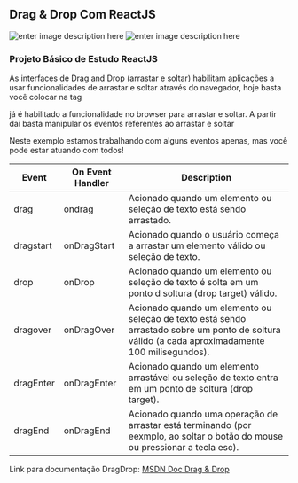 
## Drag & Drop Com ReactJS

![enter image description here](https://img.shields.io/badge/-Javascript-F7DF1E?style=for-the-badge&logo=JavaScript&logoColor=black)
![enter image description here](https://img.shields.io/badge/-React-61DAFB?style=for-the-badge&logo=React&logoColor=white) 


### Projeto Básico de Estudo ReactJS

As interfaces de Drag and Drop (arrastar e soltar) habilitam aplicações a usar funcionalidades de arrastar e soltar através do navegador, hoje basta você colocar na tag <div draggable="true"></div> já é habilitado a funcionalidade no browser para arrastar e soltar.
A partir dai basta manipular os eventos referentes ao arrastar e soltar

Neste exemplo estamos trabalhando com alguns eventos apenas, mas você pode estar atuando com todos!

| Event	| On Event Handler	| Description |
|-------|-------------------|-------------|
| drag | ondrag | Acionado quando um elemento ou seleção de texto está sendo arrastado. |
| dragstart | onDragStart | Acionado quando o usuário começa a arrastar um elemento válido ou seleção de texto. |
| drop | onDrop | Acionado quando um elemento ou seleção de texto é solta em um ponto d soltura (drop target) válido. |
| dragover | onDragOver | Acionado quando um elemento ou seleção de texto está sendo arrastado sobre um ponto de soltura válido (a cada aproximadamente 100 milisegundos). |
| dragEnter | onDragEnter | Acionado quando um elemento arrastável ou seleção de texto entra em um ponto de soltura (drop target).|
| dragEnd | onDragEnd | Acionado quando uma operação de arrastar está terminando (por eexmplo, ao soltar o botão do mouse ou pressionar a tecla esc). |

Link para documentação DragDrop: [MSDN Doc Drag & Drop](https://developer.mozilla.org/pt-BR/docs/DragDrop/Drag_and_Drop)

